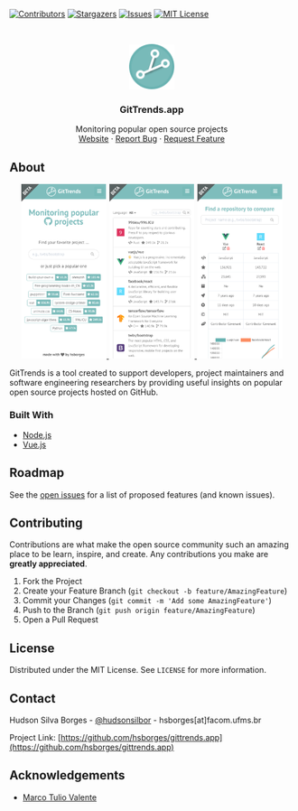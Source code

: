 [![Contributors][contributors-shield]][contributors-url]
[![Stargazers][stars-shield]][stars-url] [![Issues][issues-shield]][issues-url]
[![MIT License][license-shield]][license-url]

<!-- PROJECT LOGO -->
<br />
<p align="center">
  <a href="https://github.com/hsborges/gittrends.app">
    <img src="src/assets/images/logo-bg-colored.png" alt="Logo" width="80" height="80">
  </a>

  <h3 align="center">GitTrends.app</h3>

  <p align="center">
    Monitoring popular open source projects
    <br />
    <a href="https://gittrends.app">Website</a>
    ·
    <a href="https://github.com/hsborges/gittrends.app/issues">Report Bug</a>
    ·
    <a href="https://github.com/hsborges/gittrends.app/issues">Request Feature</a>
  </p>
</p>

<!-- ABOUT THE PROJECT -->

## About

<a href="https://www.gittrends.app" target="_blank">
<p align="center">
  <img src="screenshot.png" width="150" hspace="1">
  <img src="screenshot2.png" width="150" hspace="1">
  <img src="screenshot3.png" width="150" hspace="1">
</p>
</a>

GitTrends is a tool created to support developers, project maintainers and
software engineering researchers by providing useful insights on popular open
source projects hosted on GitHub.

### Built With

- [Node.js](https://nodejs.org/)
- [Vue.js](https://vuejs.org/)

<!-- ROADMAP -->

## Roadmap

See the [open issues](https://github.com/hsborges/gittrends.app/issues) for a
list of proposed features (and known issues).

<!-- CONTRIBUTING -->

## Contributing

Contributions are what make the open source community such an amazing place to
be learn, inspire, and create. Any contributions you make are **greatly
appreciated**.

1. Fork the Project
2. Create your Feature Branch (`git checkout -b feature/AmazingFeature`)
3. Commit your Changes (`git commit -m 'Add some AmazingFeature'`)
4. Push to the Branch (`git push origin feature/AmazingFeature`)
5. Open a Pull Request

<!-- LICENSE -->

## License

Distributed under the MIT License. See `LICENSE` for more information.

<!-- CONTACT -->

## Contact

Hudson Silva Borges - [@hudsonsilbor](https://twitter.com/hudsonsilbor) -
hsborges[at]facom.ufms.br

Project Link:
[https://github.com/hsborges/gittrends.app](https://github.com/hsborges/gittrends.app)

<!-- ACKNOWLEDGEMENTS -->

## Acknowledgements

- [Marco Tulio Valente](https://github.com/mtov)

<!-- MARKDOWN LINKS & IMAGES -->
<!-- https://www.markdownguide.org/basic-syntax/#reference-style-links -->

[contributors-shield]:
  https://img.shields.io/github/contributors/hsborges/gittrends.app.svg?style=flat-square
[contributors-url]:
  https://github.com/hsborges/gittrends.app/graphs/contributors
[stars-shield]:
  https://img.shields.io/github/stars/hsborges/gittrends.app.svg?style=flat-square
[stars-url]: https://github.com/hsborges/gittrends.app/stargazers
[issues-shield]:
  https://img.shields.io/github/issues/hsborges/gittrends.app.svg?style=flat-square
[issues-url]: https://github.com/hsborges/gittrends.app/issues
[license-shield]:
  https://img.shields.io/github/license/hsborges/gittrends.app.svg?style=flat-square
[license-url]: https://github.com/hsborges/gittrends.app/blob/master/LICENSE.md
[linkedin-shield]:
  https://img.shields.io/badge/-LinkedIn-black.svg?style=flat-square&logo=linkedin&colorB=555
[linkedin-url]: https://linkedin.com/in/othneildrew
